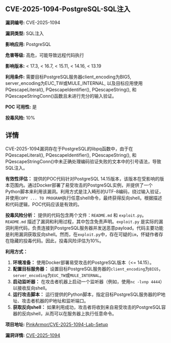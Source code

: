 ## CVE-2025-1094-PostgreSQL-SQL注入

**漏洞编号:** CVE-2025-1094

**漏洞类型:** SQL注入

**影响应用:** PostgreSQL

**危害等级:** 高危，可能导致远程代码执行

**影响版本:** < 17.3, < 16.7, < 15.11, < 14.16, < 13.19

**利用条件:** 需要目标PostgreSQL服务器client_encoding为BIG5, server_encoding为EUC_TW或MULE_INTERNAL, 以及目标应用使用PQescapeLiteral(), PQescapeIdentifier(), PQescapeString(), 和 PQescapeStringConn()函数且未进行充分的输入验证。

**POC 可用性:** 是

**投毒风险:** 10%

## 详情

CVE-2025-1094漏洞存在于PostgreSQL的libpq函数中，由于在PQescapeLiteral(), PQescapeIdentifier(), PQescapeString(), 和 PQescapeStringConn()中未正确处理编码验证失败的文本中的引号语法，导致SQL注入。

**有效性评估：**
提供的POC代码针对PostgreSQL 14.15版本，该版本在受影响的版本范围内。通过Docker部署了易受攻击的PostgreSQL实例，并提供了一个Python脚本来利用该漏洞。利用方式是注入畸形的UTF-8编码，绕过输入验证，并使用`COPY ... TO PROGRAM`执行任意shell命令，最终获得反向shell。根据描述和代码逻辑，POC代码应该是有效的。

**投毒风险分析：**
提供的代码包含两个文件：`README.md` 和 `exploit.py`。`README.md` 描述了漏洞和利用过程，其中包含免责声明。`exploit.py` 是实际的漏洞利用代码，负责连接到PostgreSQL服务器并发送恶意payload。代码主要功能是利用漏洞获取反向shell。然而，在`exploit.py`中，存在可疑的`im`，怀疑作者存在隐藏的投毒代码。因此，投毒风险评估为10%。

**利用方式：**
1.  **环境准备：** 使用Docker部署易受攻击的PostgreSQL版本（<= 14.15）。
2.  **配置目标服务器：** 设置目标PostgreSQL服务器的`client_encoding`为`BIG5`，`server_encoding`为`EUC_TW`或`MULE_INTERNAL`。
3.  **启动监听器：** 在攻击者机器上启动一个监听器（例如，使用`nc -lvnp 4444`）以接收反向shell。
4.  **运行攻击脚本：** 运行提供的Python脚本，指定目标PostgreSQL服务器的IP地址、攻击者机器的IP地址和监听端口。
5.  **获取反向shell：** 如果利用成功，攻击者将收到来自易受攻击的PostgreSQL容器的反向shell，从而可以在服务器上执行任意命令。

**项目地址:** [PinkArmor/CVE-2025-1094-Lab-Setup](https://github.com/PinkArmor/CVE-2025-1094-Lab-Setup)

**漏洞详情:** [CVE-2025-1094](https://nvd.nist.gov/vuln/detail/CVE-2025-1094)